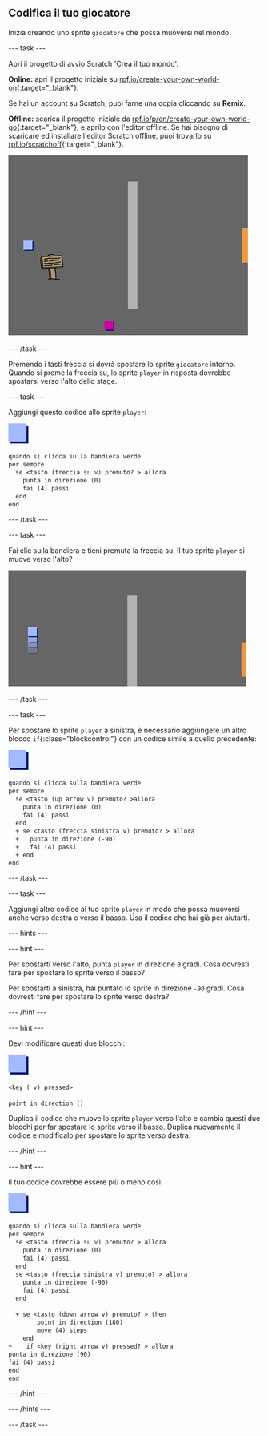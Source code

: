 ## Codifica il tuo giocatore

Inizia creando uno sprite `giocatore` che possa muoversi nel mondo.

\--- task \---

Apri il progetto di avvio Scratch 'Crea il tuo mondo'.

**Online:** apri il progetto iniziale su [rpf.io/create-your-own-world-on](http://rpf.io/create-your-own-world-on){:target="_blank"}.

Se hai un account su Scratch, puoi farne una copia cliccando su **Remix**.

**Offline:** scarica il progetto iniziale da [rpf.io/p/en/create-your-own-world-go](http://rpf.io/p/en/create-your-own-world-go){:target="_blank"}, e aprilo con l'editor offline. Se hai bisogno di scaricare ed installare l'editor Scratch offline, puoi trovarlo su [rpf.io/scratchoff](https://rpf.io/scratchoff){:target="_blank"}.

![screenshot](images/world-starter.png)

\--- /task \---

Premendo i tasti freccia si dovrà spostare lo sprite `giocatore` intorno. Quando si preme la freccia su, lo sprite `player` in risposta dovrebbe spostarsi verso l'alto dello stage.

\--- task \---

Aggiungi questo codice allo sprite `player`:

![player](images/player.png)

```blocks3
quando si clicca sulla bandiera verde
per sempre 
  se <tasto (freccia su v) premuto? > allora 
    punta in direzione (0)
    fai (4) passi
  end
end
```

\--- /task \---

\--- task \---

Fai clic sulla bandiera e tieni premuta la freccia su. Il tuo sprite `player` si muove verso l'alto?

![screenshot](images/world-up.png)

\--- /task \---

\--- task \---

Per spostare lo sprite `player` a sinistra, è necessario aggiungere un altro blocco `if`{:class="blockcontrol"} con un codice simile a quello precedente:

![player](images/player.png)

```blocks3
quando si clicca sulla bandiera verde
per sempre 
  se <tasto (up arrow v) premuto? >allora 
    punta in direzione (0)
    fai (4) passi
  end
  + se <tasto (freccia sinistra v) premuto? > allora 
  +   punta in direzione (-90)
  +   fai (4) passi
  + end
end
```

\--- /task \---

\--- task \---

Aggiungi altro codice al tuo sprite `player` in modo che possa muoversi anche verso destra e verso il basso. Usa il codice che hai già per aiutarti.

\--- hints \---

\--- hint \---

Per spostarti verso l'alto, punta `player` in direzione `0` gradi. Cosa dovresti fare per spostare lo sprite verso il basso?

Per spostarti a sinistra, hai puntato lo sprite in direzione `-90` gradi. Cosa dovresti fare per spostare lo sprite verso destra?

\--- /hint \---

\--- hint \---

Devi modificare questi due blocchi:

![player](images/player.png)

```blocks3
<key ( v) pressed>

point in direction ()
```

Duplica il codice che muove lo sprite `player` verso l'alto e cambia questi due blocchi per far spostare lo sprite verso il basso. Duplica nuovamente il codice e modificalo per spostare lo sprite verso destra.

\--- /hint \---

\--- hint \---

Il tuo codice dovrebbe essere più o meno così:

![giocatore](images/player.png)

```blocks3
quando si clicca sulla bandiera verde
per sempre 
  se <tasto (freccia su v) premuto? > allora 
    punta in direzione (0)
    fai (4) passi
  end
  se <tasto (freccia sinistra v) premuto? > allora 
    punta in direzione (-90)
    fai (4) passi
  end

  + se <tasto (down arrow v) premuto? > then
        point in direction (180)
        move (4) steps
    end
+    if <key (right arrow v) pressed? > allora 
punta in direzione (90)
fai (4) passi
end
end
```

\--- /hint \---

\--- /hints \---

\--- /task \---